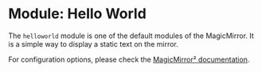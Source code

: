 # Module: Hello World
The `helloworld` module is one of the default modules of the MagicMirror. It is a simple way to display a static text on the mirror.

For configuration options, please check the [MagicMirror² documentation](https://docs.magicmirror.builders/modules/helloworld.html).
